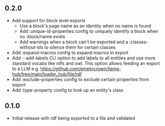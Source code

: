 ## 0.2.0

* Add support for block level exports
  * Use a block's page name as an identity when no name is found
  * Add :unique-id-properties config to uniquely identify a block when no
    :block/name exists
  * Add warnings when a block can't be exported and a :classes-without-ids to
    silence them for certain classes
* Add :expand-macros config to expand macros in export
* Add --add-labels CLI option to add labels to all entities and use more
  standard vocabs like rdfs and owl. This option allows feeding an export
  to a LLM e.g. https://github.com/emptycrown/llama-hub/tree/main/loader_hub/file/rdf
* Add :exclude-properties config to exclude certain properties from export
* Add :type-property config to look up an entity's class

## 0.1.0

* Initial release with rdf being exported to a file and validated
